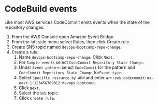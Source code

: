 # CodeBuild events

Like most AWS services CodeCommit emits events when the state of the repository changes.

1. From the AWS Console open Amazon Event Bridge.
2. From the laft side menu select Rules, then click Create rule.
3. Create SNS topic named `devops-bootcamp-repo-change`.
4. Create a rule:
     1. Name `devops-bootcamp-repo-change`. Click `Next`.
     2. For `Sample events` select `CodeCommit Repository State Change`.
     3. Under `Event pattern` select `CodeCommit` for the pattern and `CodeCommit Repository State Change` for`Event type`.
     4. Select `Specific resource by ARN` and enter `arn:aws:codecommit:us-east-1:123456789012:devops-bootcamp`.
     5. Click `Next`.
     6. Select the `SNS` topic.
     7. Click `Create rule`.
        
